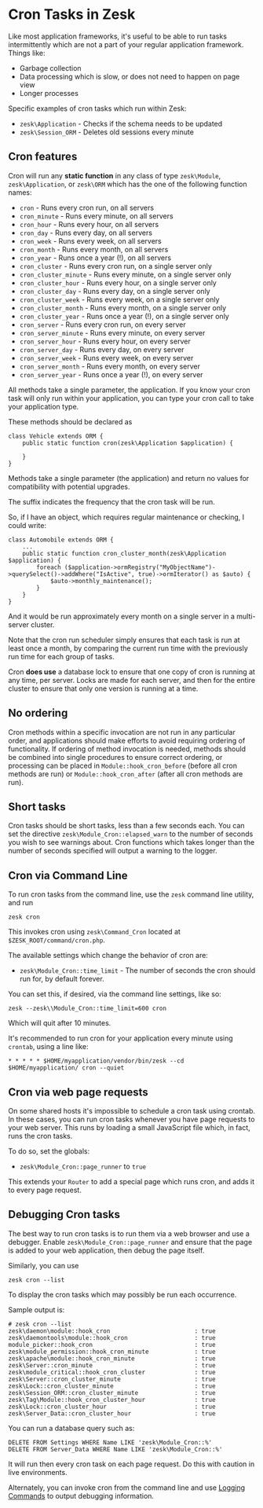 # Cron Tasks in Zesk

<!--
@related classes/cron.inc
@related command/cron.inc
-->

Like most application frameworks, it's useful to be able to run tasks intermittently which are not a part of your regular application framework. Things like:

- Garbage collection
- Data processing which is slow, or does not need to happen on page view
- Longer processes 

Specific examples of cron tasks which run within Zesk:

- `zesk\Application` - Checks if the schema needs to be updated
- `zesk\Session_ORM` - Deletes old sessions every minute

## Cron features

Cron will run any **static function** in any class of type `zesk\Module`, `zesk\Application`, or `zesk\ORM` which has the one of the following function names:

- `cron` - Runs every cron run, on all servers
- `cron_minute` - Runs every minute, on all servers
- `cron_hour` - Runs every hour, on all servers
- `cron_day` - Runs every day, on all servers
- `cron_week` - Runs every week, on all servers
- `cron_month` - Runs every month, on all servers
- `cron_year` - Runs once a year (!), on all servers
- `cron_cluster` - Runs every cron run, on a single server only
- `cron_cluster_minute` - Runs every minute, on a single server only
- `cron_cluster_hour` - Runs every hour, on a single server only
- `cron_cluster_day` - Runs every day, on a single server only
- `cron_cluster_week` - Runs every week, on a single server only
- `cron_cluster_month` - Runs every month, on a single server only
- `cron_cluster_year` - Runs once a year (!), on a single server only
- `cron_server` - Runs every cron run, on every server
- `cron_server_minute` - Runs every minute, on every server
- `cron_server_hour` - Runs every hour, on every server
- `cron_server_day` - Runs every day, on every server
- `cron_server_week` - Runs every week, on every server
- `cron_server_month` - Runs every month, on every server
- `cron_server_year` - Runs once a year (!), on every server

All methods take a single parameter, the application. If you know your cron task will only run within your application, you can type your cron call to take your application type.

These methods should be declared as

	class Vehicle extends ORM {
		public static function cron(zesk\Application $application) {
		
		}
	}
	
Methods take a single parameter (the application) and return no values for compatibility with potential upgrades.

The suffix indicates the frequency that the cron task will be run.

So, if I have an object, which requires regular maintenance or checking, I could write:

	class Automobile extends ORM {
		...
		public static function cron_cluster_month(zesk\Application $application) {
			foreach ($application->ormRegistry("MyObjectName")->querySelect()->addWhere("IsActive", true)->ormIterator() as $auto) {
				$auto->monthly_maintenance();
			}
		}
	}
	
And it would be run approximately every month on a single server in a multi-server cluster.

Note that the cron run scheduler simply ensures that each task is run at least once a month, by comparing the current run time with the previously run time for each group of tasks.

Cron **does use** a database lock to ensure that one copy of cron is running at any time, per server. Locks are made for each server, and then for the entire cluster to ensure that only one version is running at a time. 

## No ordering

Cron methods within a specific invocation are not run in any particular order, and applications should make efforts to avoid requiring ordering of functionality. If ordering of method invocation is needed, methods should be combined into single procedures to ensure correct ordering, or processing can be placed in `Module::hook_cron_before` (before all cron methods are run) or `Module::hook_cron_after` (after all cron methods are run).

## Short tasks

Cron tasks should be short tasks, less than a few seconds each. You can set the directive `zesk\Module_Cron::elapsed_warn` to the number of seconds you wish to see warnings about. Cron functions which takes longer than the number of seconds specified will output a warning to the logger.

## Cron via Command Line

To run cron tasks from the command line, use the `zesk` command line utility, and run

    zesk cron

This invokes cron using `zesk\Command_Cron` located at `$ZESK_ROOT/command/cron.php`.

The available settings which change the behavior of cron are:

- `zesk\Module_Cron::time_limit` - The number of seconds the cron should run for, by default forever.

You can set this, if desired, via the command line settings, like so:

	zesk --zesk\\Module_Cron::time_limit=600 cron
	
Which will quit after 10 minutes.

It's recommended to run cron for your application every minute using `crontab`, using a line like:

    * * * * * $HOME/myapplication/vendor/bin/zesk --cd $HOME/myapplication/ cron --quiet

## Cron via web page requests

On some shared hosts it's impossible to schedule a cron task using crontab. In these cases, you can run cron tasks whenever you have page requests to your web server. This runs by loading a small JavaScript file which, in fact, runs the cron tasks.

To do so, set the globals:

- `zesk\Module_Cron::page_runner` to `true`

This extends your `Router` to add a special page which runs cron, and adds it to every page request. 

## Debugging Cron tasks

The best way to run cron tasks is to run them via a web browser and use a debugger. Enable `zesk\Module_Cron::page_runner` and ensure that the page is added to your web application, then debug the page itself.

Similarly, you can use

	zesk cron --list 
	
To display the cron tasks which may possibly be run each occurrence.

Sample output is:

	# zesk cron --list
	zesk\daemon\module::hook_cron                        : true
	zesk\daemontools\module::hook_cron                   : true
	module_picker::hook_cron                             : true
	zesk\module_permission::hook_cron_minute             : true
	zesk\apache\module::hook_cron_minute                 : true
	zesk\Server::cron_minute                             : true
	zesk\module_critical::hook_cron_cluster              : true
	zesk\Server::cron_cluster_minute                     : true
	zesk\Lock::cron_cluster_minute                       : true
	zesk\Session_ORM::cron_cluster_minute                : true
	zesk\Tag\Module::hook_cron_cluster_hour              : true
	zesk\Lock::cron_cluster_hour                         : true
	zesk\Server_Data::cron_cluster_hour                  : true

You can run a database query such as:

    DELETE FROM Settings WHERE Name LIKE 'zesk\Module_Cron::%'
    DELETE FROM Server_Data WHERE Name LIKE 'zesk\Module_Cron::%'

It will run then every cron task on each page request. Do this with caution in live environments.

Alternately, you can invoke cron from the command line and use [Logging Commands](log.md) to output debugging information.
